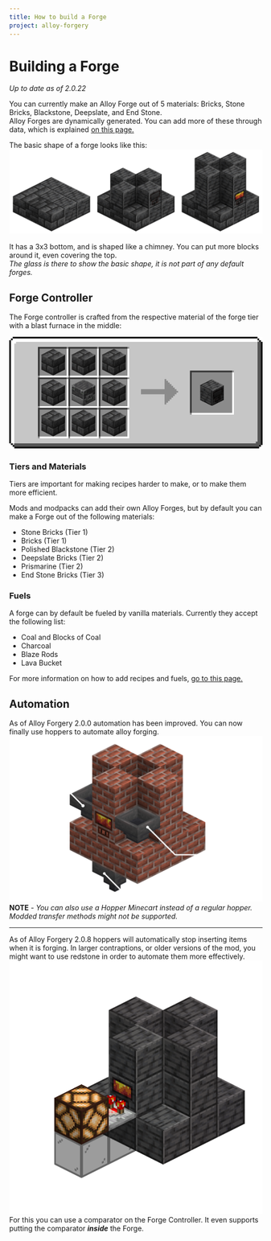 ```yaml
---
title: How to build a Forge
project: alloy-forgery
---
```



# Building a Forge
*Up to date as of 2.0.22*

You can currently make an Alloy Forge out of 5 materials: Bricks, Stone Bricks, Blackstone, Deepslate, and End Stone.  
Alloy Forges are dynamically generated. You can add more of these through data, which is explained [on this page.](./defining-a-forge.md)

The basic shape of a forge looks like this:  
![an image showing how to construct an Alloy Forge in 3 steps. Layer one is a 3x3 base. Layer two is the forge controller block in the front, and one block on each side, leaving the corners and the middle empty. Step three is the same as step two, but with a block instead of a controller](../assets/alloy-forgery/forge_structure.png)

It has a 3x3 bottom, and is shaped like a chimney. You can put more blocks around it, even covering the top.  
_The glass is there to show the basic shape, it is not part of any default forges._

## Forge Controller  

The Forge controller is crafted from the respective material of the forge tier with a blast furnace in the middle:  

![](../assets/alloy-forgery/froge_controller_recipe.png)  

### Tiers and Materials
Tiers are important for making recipes harder to make, or to make them more efficient.

Mods and modpacks can add their own Alloy Forges, but by default you can make a Forge out of the following materials: 
- Stone Bricks (Tier 1)
- Bricks (Tier 1)
- Polished Blackstone (Tier 2)
- Deepslate Bricks (Tier 2)
- Prismarine (Tier 2)
- End Stone Bricks (Tier 3)

### Fuels

A forge can by default be fueled by vanilla materials. Currently they accept the following list: 
* Coal and Blocks of Coal
* Charcoal 
* Blaze Rods 
* Lava Bucket

For more information on how to add recipes and fuels, [go to this page.](./recipes.md)  

## Automation  
As of Alloy Forgery 2.0.0 automation has been improved. You can now finally use hoppers to automate alloy forging.
![](../assets/alloy-forgery/forge_hoppers_example.png)  
**NOTE** *- You can also use a Hopper Minecart instead of a regular hopper. Modded transfer methods might not be supported.*  

---
As of Alloy Forgery 2.0.8 hoppers will automatically stop inserting items when it is forging. In larger contraptions, or older versions of the mod, you might want to use redstone in order to automate them more effectively.  
![An image showing a comparator outputting a signal from a Forge Controller block into a redstone lamp.](../assets/alloy-forgery/forge_comparator_example.png)  
For this you can use a comparator on the Forge Controller. It even supports putting the comparator ***inside*** the Forge.  